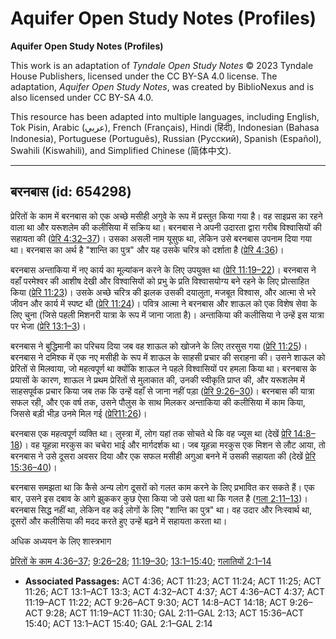 # Aquifer Open Study Notes (Profiles)

**Aquifer Open Study Notes (Profiles)**

This work is an adaptation of *Tyndale Open Study Notes* © 2023 Tyndale House Publishers, licensed under the CC BY\-SA 4\.0 license. The adaptation, *Aquifer Open Study Notes*, was created by BiblioNexus and is also licensed under CC BY\-SA 4\.0\.

This resource has been adapted into multiple languages, including English, Tok Pisin, Arabic (عربي), French (Français), Hindi (हिंदी), Indonesian (Bahasa Indonesia), Portuguese (Português), Russian (Русский), Spanish (Español), Swahili (Kiswahili), and Simplified Chinese (简体中文).



--------------------------------

## बरनबास (id: 654298)

प्रेरितों के काम में बरनबास को एक अच्छे मसीही अगुवे के रूप में प्रस्तुत किया गया है। वह साइप्रस का रहने वाला था और यरूशलेम की कलीसिया में सक्रिय था। बरनबास ने अपनी उदारता द्वारा गरीब विश्वासियों की सहायता की ([प्रेरि 4:32–37](https://ref.ly/Acts4:32-Acts4:37))। उसका असली नाम यूसुफ था, लेकिन उसे बरनबास उपनाम दिया गया था। बरनबास का अर्थ है "शान्ति का पुत्र" और यह उसके चरित्र को दर्शाता है ([प्रेरि 4:36](https://ref.ly/Acts4:36))।

बरनबास अन्ताकिया में नए कार्य का मूल्यांकन करने के लिए उपयुक्त था ([प्रेरि 11:19–22](https://ref.ly/Acts11:19-Acts11:22))। बरनबास ने वहाँ परमेश्वर की आशीष देखी और विश्वासियों को प्रभु के प्रति विश्वासयोग्य बने रहने के लिए प्रोत्साहित किया ([प्रेरि 11:23](https://ref.ly/Acts11:23))। उसके अच्छे चरित्र की झलक उसकी दयालुता, मजबूत विश्वास, और आत्मा से भरे जीवन और कार्य में स्पष्ट थी ([प्रेरि 11:24](https://ref.ly/Acts11:24))। पवित्र आत्मा ने बरनबास और शाऊल को एक विशेष सेवा के लिए चुना (जिसे पहली मिशनरी यात्रा के रूप में जाना जाता है)। अन्ताकिया की कलीसिया ने उन्हें इस यात्रा पर भेजा ([प्रेरि 13:1–3](https://ref.ly/Acts13:1-Acts13:3))।

बरनबास ने बुद्धिमानी का परिचय दिया जब वह शाऊल को खोजने के लिए तरसुस गया ([प्रेरि 11:25](https://ref.ly/Acts11:25))। बरनबास ने दमिश्क में एक नए मसीही के रूप में शाऊल के साहसी प्रचार की सराहना की। उसने शाऊल को प्रेरितों से मिलवाया, जो महत्वपूर्ण था क्योंकि शाऊल ने पहले विश्वासियों पर हमला किया था। बरनबास के प्रयासों के कारण, शाऊल ने प्रथम प्रेरितों से मुलाकात की, उनकी स्वीकृति प्राप्त की, और यरूशलेम में साहसपूर्वक प्रचार किया जब तक कि उन्हें वहाँ से जाना नहीं पड़ा ([प्रेरि 9:26–30](https://ref.ly/Acts9:26-Acts9:30))। बरनबास की यात्रा सफल रही, और एक वर्ष तक, उसने पौलुस के साथ मिलकर अन्ताकिया की कलीसिया में काम किया, जिससे बड़ी भीड़ उनमे मिल गई ([प्रेरि11:26](https://ref.ly/Acts11:26))।

बरनबास एक महत्वपूर्ण व्यक्ति था। लुस्त्रा में, लोग यहां तक सोचते थे कि वह ज्यूस था (देखें [प्रेरि 14:8–18](https://ref.ly/Acts14:8-Acts14:18))। वह यूहन्ना मरकुस का चचेरा भाई और मार्गदर्शक था। जब यूहन्ना मरकुस एक मिशन से लौट आया, तो बरनबास ने उसे दूसरा अवसर दिया और एक सफल मसीही अगुआ बनने में उसकी सहायता की (देखें [प्रेरि 15:36–40](https://ref.ly/Acts15:36-Acts15:40))।

बरनबास समझता था कि कैसे अन्य लोग दूसरों को गलत काम करने के लिए प्रभावित कर सकते हैं। एक बार, उसने इस दबाव के आगे झुककर कुछ ऐसा किया जो उसे पता था कि गलत है ([गला 2:11–13](https://ref.ly/Gal2:11-Gal2:13))। बरनबास सिद्ध नहीं था, लेकिन वह कई लोगों के लिए "शान्ति का पुत्र" था। वह उदार और निःस्वार्थ था, दूसरों और कलीसिया की मदद करते हुए उन्हें बढ़ने में सहायता करता था।

अधिक अध्ययन के लिए शास्त्रभाग

[प्रेरितों के काम 4:36–37](https://ref.ly/Acts4:36-Acts4:37); [9:26–28](https://ref.ly/Acts9:26-Acts9:28); [11:19–30](https://ref.ly/Acts11:19-Acts11:30); [13:1–15:40](https://ref.ly/Acts13:1-Acts15:40); [गलातियों 2:1–14](https://ref.ly/Gal2:1-Gal2:14)

* **Associated Passages:** ACT 4:36; ACT 11:23; ACT 11:24; ACT 11:25; ACT 11:26; ACT 13:1–ACT 13:3; ACT 4:32–ACT 4:37; ACT 4:36–ACT 4:37; ACT 11:19–ACT 11:22; ACT 9:26–ACT 9:30; ACT 14:8–ACT 14:18; ACT 9:26–ACT 9:28; ACT 11:19–ACT 11:30; GAL 2:11–GAL 2:13; ACT 15:36–ACT 15:40; ACT 13:1–ACT 15:40; GAL 2:1–GAL 2:14

